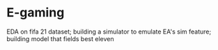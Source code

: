 # E-gaming
EDA on fifa 21 dataset; building a simulator to emulate EA's sim feature; building model that fields best eleven 
